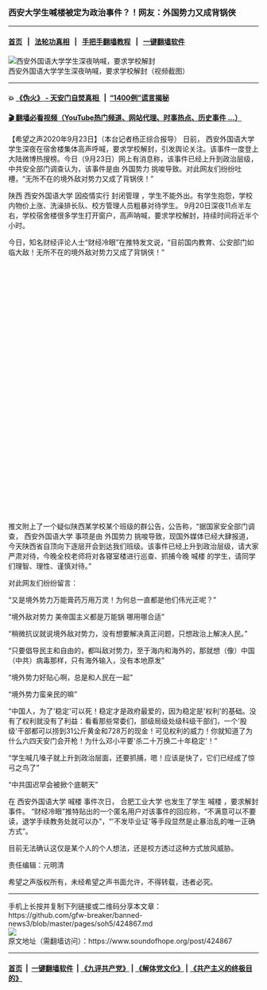 ### 西安大学生喊楼被定为政治事件？！网友：外国势力又成背锅侠
------------------------

#### [首页](https://github.com/gfw-breaker/banned-news3/blob/master/README.md) &nbsp;&nbsp;|&nbsp;&nbsp; [法轮功真相](https://github.com/begood0513/basic/blob/master/README.md)  &nbsp;&nbsp;|&nbsp;&nbsp; [手把手翻墙教程](https://github.com/gfw-breaker/guides/wiki)  &nbsp;&nbsp;|&nbsp;&nbsp; [一键翻墙软件](https://github.com/gfw-breaker/nogfw/blob/master/README.md)  



<div><img alt="西安外国语大学学生深夜呐喊，要求学校解封" src="https://img.soundofhope.org/2020-09/wuhanfeiyan_2020-09-21_2-1600697376599.jpg"/>
<br/><figcaption class="caption">
 西安外国语大学学生深夜呐喊，要求学校解封（视频截图）
</figcaption></div><hr/>

#### 💥 [《伪火》 - 天安门自焚真相 ](http://158.247.195.190:10000/videos/blog/weihuo.html)&nbsp; |&nbsp; [“1400例”谎言揭秘  ](http://158.247.195.190:10000/videos/blog/jiexi1400.html)

#### [ 🎬  翻墙必看视频（YouTube热门频道、网站代理、时事热点、历史事件 ...）](https://github.com/gfw-breaker/links/blob/master/banned.md)

<div><div class="Content__Wrapper sc-1bvya0-0 grZQxZ">
 <p class="meta-top">
  <span class="meta">
   【希望之声2020年9月23日】（本台记者杨正综合报导）
  </span>
  日前，
  <ok href="/term/382273">
   西安外国语大学
  </ok>
  学生深夜在宿舍楼集体高声呼喊，要求学校解封，引发舆论关注。该事件一度登上大陆微博热搜榜。今日（9月23日）网上有消息称，该事件已经上升到政治层级，中共安全部门调查认为，该事件是由
  <ok href="/term/11275">
   外国势力
  </ok>
  挑唆导致。对此网友们纷纷吐槽，“无所不在的境外敌对势力又​​成了背锅侠！”
 </p>
 <p>
  陕西
  <ok href="/term/382273">
   西安外国语大学
  </ok>
  因疫情实行
  <ok href="/term/231898">
   封闭管理
  </ok>
  ，学生不能外出。有学生抱怨，学校内物价上涨、洗澡排长队、校方管理人员粗暴对待学生。 9月20日深夜11点半左右，学校宿舍楼很多学生打开窗户，高声呐喊，要求学校解封，持续时间将近半个小时。
 </p>
 <p>
  今日，知名财经评论人士“财经冷眼”在推特发文说，“目前国内教育、公安部门如临大敌！无所不在的境外敌对势力又​​成了背锅侠！”
 </p>
 <div class="soh-embed">
  <div class="soh-embed-inner">
   <div class="iframely-embed" style="max-width: 550px;">
    <div class="iframely-responsive" style="padding-bottom: 100%;">
    </div>
   </div>
  </div>
 </div>
 <p>
  推文附上了一个疑似陕西某学校某个班级的群公告，公告称，“据国家安全部门调查，
  <ok href="/term/382273">
   西安外国语大学
  </ok>
  事项是由
  <ok href="/term/11275">
   外国势力
  </ok>
  挑唆导致，现国外媒体已经大肆报道，今天陕西省自顶向下逐层开会到达我们班级。该事件已经上升到政治层级，请大家严肃对待，今晚全校老师将对各寝室楼进行巡查、抓捕今晚
  <ok href="/term/381577">
   喊楼
  </ok>
  的学生，请同学们理智、理性、谨慎对待。”
 </p>
 <div class="AD_Embed__Wrap-sc-1xslmin-0 igMuqX module desktop">
  <div>
  </div>
 </div>
 <p>
  对此网友们纷纷留言：
 </p>
 <p>
  “又是境外势力万能膏药万用万灵！为何总一直都是他们伟光正呢？”
 </p>
 <p>
  “境外敌对势力 美帝国主义都是万能锅 哪用哪合适”
 </p>
 <p>
  “稍微抗议就说境外敌对势力，没有想要解决真正问题，只想政治上解决人民。”
 </p>
 <p>
  “只要倡导民主和自由的，都叫敌对势力，至于海内和海外的，那就想（像）中国（中共）病毒那样，只有海外输入，没有本地原发”
 </p>
 <p>
  “境外势力好贴心啊，总是和人民在一起”
 </p>
 <p>
  “境外势力蛮亲民的嘛”
 </p>
 <p>
  “中国人，为了'稳定'可以死！稳定才是政府最爱的，因为稳定是'权利'的基础。没有了权利就没有了利益：看看那些常委们，部级局级处级科级干部们，一个'股级'干部都可以捞到31公斤黄金和728万的现金！可见权利的威力！你就知道了为什么六四天安门会开枪！为什么邓小平要'杀二十万换二十年稳定'！”
 </p>
 <p>
  “学生喊几嗓子就上升到政治层面，还要抓捕，嗯！应该是快了，它们已经成了惊弓之鸟了”
 </p>
 <p>
  “中共国迟早会被掀个底朝天”
 </p>
 <p>
  在
  <ok href="/term/382273">
   西安外国语大学
  </ok>
  <ok href="/term/381577">
   喊楼
  </ok>
  事件次日，
  <ok href="/term/381574">
   合肥工业大学
  </ok>
  也发生了学生
  <ok href="/term/381577">
   喊楼
  </ok>
  ，要求解封事件。 “财经冷眼”推特贴出的一个匿名用户对该事件的回应称，“不满意可以不要读，退学手续教务处就可以办”，“'不发毕业证'等手段显然是止暴治乱的唯一正确方式”。
 </p>
 <p>
  目前无法确认这仅是某个人的个人想法，还是校方透过这种方式放风威胁。
 </p>
 <p class="meta-btm">
  责任编辑：元明清
 </p>
 <p class="meta-btm">
  希望之声版权所有，未经希望之声书面允许，不得转载，违者必究。
 </p>
</div>
</div>
<hr/>
手机上长按并复制下列链接或二维码分享本文章：<br/>
https://github.com/gfw-breaker/banned-news3/blob/master/pages/soh5/424867.md <br/>
<a href='https://github.com/gfw-breaker/banned-news3/blob/master/pages/soh5/424867.md'><img src='https://github.com/gfw-breaker/banned-news3/blob/master/pages/soh5/424867.md.png'/></a> <br/>
原文地址（需翻墙访问）：https://www.soundofhope.org/post/424867


------------------------
#### [首页](https://github.com/gfw-breaker/banned-news3/blob/master/README.md) &nbsp;|&nbsp; [一键翻墙软件](https://github.com/gfw-breaker/nogfw/blob/master/README.md) &nbsp;| [《九评共产党》](https://github.com/gfw-breaker/9ping.md/blob/master/README.md#九评之一评共产党是什么) | [《解体党文化》](https://github.com/gfw-breaker/jtdwh.md/blob/master/README.md) | [《共产主义的终极目的》](https://github.com/gfw-breaker/gczydzjmd.md/blob/master/README.md)


<img src='http://gfw-breaker.win/banned-news3/pages/soh5/424867.md' width='0px' height='0px'/>
